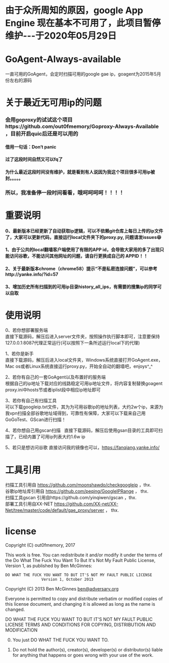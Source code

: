 
# 由于众所周知的原因，google App Engine 现在基本不可用了，此项目暂停维护---于2020年05月29日  

# GoAgent-Always-available
一直可用的GoAgent，会定时扫描可用的google gae ip，goagent为2015年5月份左右的源码 

# 关于最近无可用ip的问题
### 会用goproxy的试试这个项目https://github.com/out0fmemory/Goproxy-Always-Available ，目前开启quic后还是可以用的
#### 借用一句话：Don‘t panic
#### 过了这段时间自然又可以fq了
#### 为什么最近这段时间没有维护，就是看到有人说因为我这个项目很多可用ip被封。。。。。
### 所以，我准备停一段时间看看，哦呵呵呵呵！！！！

# 重要说明  
#### 0、最新版本已经更新了自动获取ip逻辑，可以不依赖git仓库上每日上传的ip文件了，大家可以更新代码，直接运行local文件夹下的proxy.py, 问题请发issues😆

#### 1、由于公共的local翻墙客户端使用了有限的APP id，会导致大家用的多了出现只能访问谷歌，不能访问其他网址的问题，请自行更换成自己的 APPID！！

#### 2、关于最新版本chrome（chrome58）提示“不是私密连接问题”，可以参考http://yanke.info/?id=57

#### 3、增加历史所有扫描到的可用ip目录history_all_ips，有需要的搜集ip的同学可以自取
# 使用说明
0、若你想部署服务端  
直接下载源码，解压后进入server文件夹，按照操作执行脚本即可，注意要保持127.0.0.1:8087代理正常运行(可以按照下一条所述运行local下的代理)

1、若你是新手  
直接下载源码，解压后进入local文件夹，Windows系统直接打开GoAgent.exe，Mac os或者Linux系统直接运行proxy.py，开始全自动的翻墙吧，enjoys^_^

2、若你有自己的一套GoAgent以及布置好的服务端  
根据自己的ip地址下载对应的线路稳定可用ip地址文件，将内容复制替换goagent proxy.ini中hosts节或者iplist段中相应ip地址即可

3、若你有自己有扫描工具  
可以下载googleip.txt文件，其为为可用谷歌ip的地址列表，大约2w个ip，来源为我vpn扫描全部谷歌地址域得到，可靠性有保障，大家可以下载来自己用GoGoTest、GScan进行扫描！

4、若你想自己用gscan扫描  
直接下载源码，解压后使用gsan目录的工具即可扫描了，已经内置了可用ip列表大约1.6w ip

5、若只是想访问谷歌
直接访问我的镜像也可以，https://fanqiang.yanke.info/

# 工具引用
扫描工具引用自 https://github.com/moonshawdo/checkgoogleip ，thx.  
谷歌ip地址库引用自 https://github.com/peqing/GoogleIPRange ， thx.  
扫描工具gscan 引用自https://github.com/yinqiwen/gscan ，thx.  
部署工具引用自XX-NET https://github.com/XX-net/XX-Net/tree/master/code/default/gae_proxy/server ， thx.

# license
Copyright (C) out0fmemory, 2017

This work is free.  You can redistribute it and/or modify it under the
terms of the Do What The Fuck You Want To But It's Not My Fault Public
License, Version 1, as published by Ben McGinnes:

    DO WHAT THE FUCK YOU WANT TO BUT IT'S NOT MY FAULT PUBLIC LICENSE
                    Version 1, October 2013

 Copyright (C) 2013 Ben McGinnes <ben@adversary.org>

 Everyone is permitted to copy and distribute verbatim or modified
 copies of this license document, and changing it is allowed as long
 as the name is changed.

   DO WHAT THE FUCK YOU WANT TO BUT IT'S NOT MY FAULT PUBLIC LICENSE
   TERMS AND CONDITIONS FOR COPYING, DISTRIBUTION AND MODIFICATION

  0. You just DO WHAT THE FUCK YOU WANT TO.

  1. Do not hold the author(s), creator(s), developer(s) or
     distributor(s) liable for anything that happens or goes wrong
     with your use of the work.
